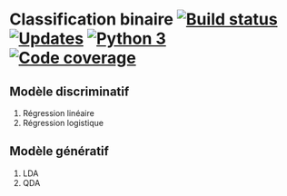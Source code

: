 ﻿# Classification binaire  [![Build status][Build image]][Build] [![Updates][Dependency image]][PyUp] [![Python 3][Python3 image]][PyUp] [![Code coverage][Codecov image]][Codecov]

  [Build]: https://travis-ci.org/woctezuma/Classification-binaire
  [Build image]: https://travis-ci.org/woctezuma/Classification-binaire.svg?branch=master

  [PyUp]: https://pyup.io/repos/github/woctezuma/Classification-binaire/
  [Dependency image]: https://pyup.io/repos/github/woctezuma/Classification-binaire/shield.svg
  [Python3 image]: https://pyup.io/repos/github/woctezuma/Classification-binaire/python-3-shield.svg

  [Codecov]: https://codecov.io/gh/woctezuma/Classification-binaire
  [Codecov image]: https://codecov.io/gh/woctezuma/Classification-binaire/branch/master/graph/badge.svg

## Modèle discriminatif

1. Régression linéaire
2. Régression logistique

## Modèle génératif

1. LDA
2. QDA
